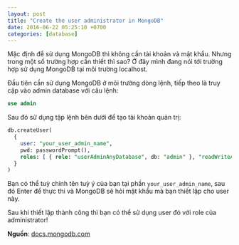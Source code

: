 ```yaml
---
layout: post
title: "Create the user administrator in MongoDB"
date: 2016-06-22 05:25:10 +0700
categories: [database]
---
```


Mặc định để sử dụng MongoDB thì không cần tài khoản và mật khẩu.
Nhưng trong một số trường hợp cần thiết thì sao?
Ở đây mình đang nói tới trường hợp sử dụng MongoDB tại môi trường localhost.

Đầu tiên cần sử dụng MongoDB ở môi trường dòng lệnh, tiếp theo là truy cập vào admin database với câu lệnh:
```sql
use admin
```

Sau đó sử dụng tập lệnh bên dưới để tạo tài khoản quản trị:
```sql
db.createUser(
  {
    user: "your_user_admin_name",
    pwd: passwordPrompt(),
    roles: [ { role: "userAdminAnyDatabase", db: "admin" }, "readWriteAnyDatabase" ]
  }
)
```
Bạn có thể tuỳ chỉnh tên tuỳ ý của bạn tại phần `your_user_admin_name`, sau đó Enter để thực thi và MongoDB sẽ hỏi mật khẩu mà bạn thiết lập cho user này.

Sau khi thiết lập thành công thì bạn có thể sử dụng user đó với role của administrator!

**Nguồn**: [docs.mongodb.com](https://docs.mongodb.com/manual/tutorial/enable-authentication/)